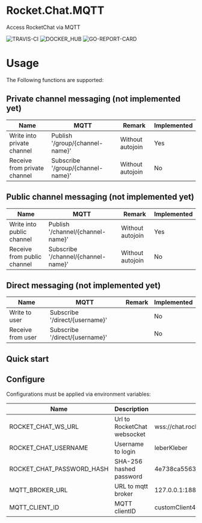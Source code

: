 # Rocket.Chat.MQTT
Access RocketChat via MQTT

![TRAVIS-CI](https://api.travis-ci.org/leberKleber/Rocket.Chat.MQTT.svg?branch=master)
![DOCKER_HUB](https://img.shields.io/docker/pulls/leberkleber/rocket-chat-mqtt.svg)
![GO-REPORT-CARD](https://goreportcard.com/badge/github.com/leberkleber/rocket.chat.mqtt)


# Usage
The Following functions are supported:

## Private channel messaging (not implemented yet)
|Name|MQTT|Remark|Implemented|
|----|----|------|-----------|
|Write into private channel|Publish '<prefix>/group/{channel-name}'|Without autojoin|Yes|
|Receive from private channel|Subscribe '<prefix>/group/{channel-name}'|Without autojoin|No|

## Public channel messaging (not implemented yet)
|Name|MQTT|Remark|Implemented|
|----|----|------|-----------|
|Write into public channel|Publish '<prefix>/channel/{channel-name}'|Without autojoin|Yes|
|Receive from public channel|Subscribe '<prefix>/channel/{channel-name}'|Without autojoin|No|

## Direct messaging (not implemented yet)
|Name|MQTT|Remark|Implemented|
|----|----|------|-----------|
|Write to user|Subscribe '<prefix>/direct/{username}'| |No|
|Receive from user|Subscribe '<prefix>/direct/{username}'| |No|

## Quick start

## Configure
Configurations must be applied via environment variables:

|Name|Description|Example|
|----|-----------|-------|
|ROCKET_CHAT_WS_URL|Url to RocketChat websocket| wss://chat.rocket.net/websocket|
|ROCKET_CHAT_USERNAME|Username to login|leberKleber|
|ROCKET_CHAT_PASSWORD_HASH|SHA-256 hashed password|4e738ca5563c06cfd0018299933d58db1dd8bf97f6973dc99bf6cdc64b5550bd |
|MQTT_BROKER_URL|URL to mqtt broker |127.0.0.1:1883|
|MQTT_CLIENT_ID|MQTT clientID |customClient4711|
